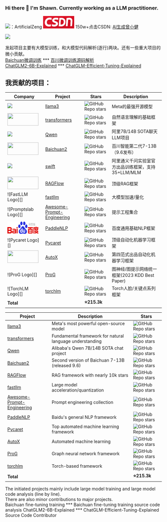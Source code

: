 ### Hi there 👋 I'm Shawn. Currently working as a LLM practitioner.
![](https://img.shields.io/badge/WeChat-07C160?style=for-the-badge&logo=wechat&logoColor=white)：ArtificialZeng  <img src="https://github.com/ArtificialZeng/ArtificialZeng/blob/main/logo_file/csdn_logo.png" width="100" height="40"> 150w+点击CSDN: [AI生成曾小健](https://blog.csdn.net/sinat_37574187)

![](https://github-readme-stats.vercel.app/api?username=ArtificialZeng&show_icons=true&theme=transparent)

发起项目主要有大模型训练，和大模型代码解析(逐行)两块。还有一些重大项目的微小贡献。  
[Baichuan微调训练](https://github.com/ArtificialZeng/Baichuan-Chat-Tuning)       *** [百川微调训练源码解析](https://github.com/ArtificialZeng/Baichuan-Qwen-Llama-tuning-Explained)  
[ChatGLM2-6B-Explained](https://github.com/ArtificialZeng/ChatGLM2-6B-Explained) ***  [ChatGLM-Efficient-Tuning-Explained](https://github.com/ArtificialZeng/ChatGLM-Efficient-Tuning-Explained)  
## 我贡献的项目：
| Company | Project | Stars | Description |
|---------|---------|-------|-------------|
| ![](https://img.shields.io/badge/Facebook-1877F2?style=for-the-badge&logo=facebook&logoColor=white) | [llama3](https://github.com/meta-llama/llama3) | ![GitHub Repo stars](https://img.shields.io/github/stars/meta-llama/llama3?style=social) | Meta的最强开源模型 |
| <img src="https://camo.githubusercontent.com/19694a747faa4c55cbdb1cab99086099c6cf961930712f87ab3469e9bf706a4f/68747470733a2f2f68756767696e67666163652e636f2f64617461736574732f68756767696e67666163652f646f63756d656e746174696f6e2d696d616765732f7261772f6d61696e2f7472616e73666f726d6572732d6c6f676f2d6c696768742e737667" width="100" height="40"> | [transformers](https://github.com/huggingface/transformers) | ![GitHub Repo stars](https://img.shields.io/github/stars/huggingface/transformers?style=social) | 自然语言理解的基础框架 |
| ![](https://img.shields.io/badge/Alibaba_Cloud-FF6A00?style=for-the-badge&logo=alibabacloud&logoColor=white) | [Qwen](https://github.com/QwenLM/Qwen) | ![GitHub Repo stars](https://img.shields.io/github/stars/QwenLM/Qwen?style=social) | 阿里7B/14B SOTA聊天LLM项目 |
| <img src="https://avatars.githubusercontent.com/u/136167093?s=200&v=4" width="100" height="40"> | [Baichuan2](https://github.com/baichuan-inc/Baichuan2) | ![GitHub Repo stars](https://img.shields.io/github/stars/baichuan-inc/Baichuan2?style=social) | 百川智能第二代7-13B（9.6发布） |
| ![](https://img.shields.io/badge/Alibaba_Cloud-FF6A00?style=for-the-badge&logo=alibabacloud&logoColor=white) | [swift](https://github.com/modelscope/swift) | ![GitHub Repo stars](https://img.shields.io/github/stars/modelscope/swift?style=social) | 阿里通义千问实验室官方出品训练框架，支持35+LLM/MLM |
| <img src="https://github.com/infiniflow/ragflow/blob/main/web/src/assets/logo-with-text.png" width="100" height="40"> | [RAGFlow](https://github.com/infiniflow/ragflow) | ![GitHub Repo stars](https://img.shields.io/github/stars/infiniflow/ragflow?style=social) | 顶级RAG框架 |
| ![FastLLM Logo][] | [fastllm](https://github.com/ztxz16/fastllm) | ![GitHub Repo stars](https://img.shields.io/github/stars/ztxz16/fastllm?style=social) | 大模型加速/量化 |
| ![Promptslab Logo][] | [Awesome-Prompt-Engineering](https://github.com/promptslab/Awesome-Prompt-Engineering) | ![GitHub Repo stars](https://img.shields.io/github/stars/promptslab/Awesome-Prompt-Engineering?style=social) | 提示工程集合 |
| <img src="https://github.com/ArtificialZeng/ArtificialZeng/blob/main/logo_file/baidu_logo.png" width="100" height="40"> | [PaddleNLP](https://github.com/PaddlePaddle/PaddleNLP) | ![GitHub Repo stars](https://img.shields.io/github/stars/PaddlePaddle/PaddleNLP?style=social) | 百度通用基础NLP框架 |
| ![Pycaret Logo][] | [Pycaret](https://github.com/pycaret/pycaret) | ![GitHub Repo stars](https://img.shields.io/github/stars/pycaret/pycaret?style=social) | 顶级自动化机器学习框架 |
| <img src="https://github.com/ArtificialZeng/ArtificialZeng/tree/main/logo_file/4_Paradigm.png" width="100" height="40"> | [AutoX](https://github.com/4paradigm/AutoX) | ![GitHub Repo stars](https://img.shields.io/github/stars/4paradigm/AutoX?style=social) | 第四范式出品自动化机器学习框架 |
| ![ProG Logo][] | [ProG](https://github.com/sheldonresearch/ProG) | ![GitHub Repo stars](https://img.shields.io/github/stars/sheldonresearch/ProG?style=social) | 图神经/图提示网络统一框架(2023 KDD Best Paper) |
| ![TorchLM Logo][] | [torchlm](https://github.com/DefTruth/torchlm) | ![GitHub Repo stars](https://img.shields.io/github/stars/DefTruth/torchlm?style=social) | Torch人脸/关键点系列框架 |
| **Total** | | **:star:215.3k** |




| Project | Description | Stars |
|---------|-------------|-------|
| [llama3](https://github.com/meta-llama/llama3) | Meta's most powerful open-source model | ![GitHub Repo stars](https://img.shields.io/github/stars/meta-llama/llama3?style=social) |
| [transformers](https://github.com/huggingface/transformers) | Fundamental framework for natural language understanding | ![GitHub Repo stars](https://img.shields.io/github/stars/huggingface/transformers?style=social) |
| [Qwen](https://github.com/QwenLM/Qwen) | Alibaba's Qwen 7B/14B SOTA chat project | ![GitHub Repo stars](https://img.shields.io/github/stars/QwenLM/Qwen?style=social) |
| [Baichuan2](https://github.com/baichuan-inc/Baichuan2) | Second version of Baichuan 7-13B (released 9.6) | ![GitHub Repo stars](https://img.shields.io/github/stars/baichuan-inc/Baichuan2?style=social) |
| [RAGFlow](https://github.com/infiniflow/ragflow) | RAG framework with nearly 10k stars | ![GitHub Repo stars](https://img.shields.io/github/stars/infiniflow/ragflow?style=social) |
| [fastllm](https://github.com/ztxz16/fastllm) | Large model acceleration/quantization | ![GitHub Repo stars](https://img.shields.io/github/stars/ztxz16/fastllm?style=social) |
| [Awesome-Prompt-Engineering](https://github.com/promptslab/Awesome-Prompt-Engineering) | Prompt engineering collection | ![GitHub Repo stars](https://img.shields.io/github/stars/promptslab/Awesome-Prompt-Engineering?style=social) |
| [PaddleNLP](https://github.com/PaddlePaddle/PaddleNLP) | Baidu's general NLP framework | ![GitHub Repo stars](https://img.shields.io/github/stars/PaddlePaddle/PaddleNLP?style=social) |
| [Pycaret](https://github.com/pycaret/pycaret) | Top automated machine learning framework | ![GitHub Repo stars](https://img.shields.io/github/stars/pycaret/pycaret?style=social) |
| [AutoX](https://github.com/4paradigm/AutoX) | Automated machine learning | ![GitHub Repo stars](https://img.shields.io/github/stars/4paradigm/AutoX?style=social) |
| [ProG](https://github.com/sheldonresearch/ProG) | Graph neural network framework | ![GitHub Repo stars](https://img.shields.io/github/stars/sheldonresearch/ProG?style=social) |
| [torchlm](https://github.com/DefTruth/torchlm) | Torch-based framework | ![GitHub Repo stars](https://img.shields.io/github/stars/DefTruth/torchlm?style=social) |
| **Total** | | **:star:215.3k** |





The initiated projects mainly include large model training and large model code analysis (line by line).   
There are also minor contributions to major projects.   
Baichuan fine-tuning training *** Baichuan fine-tuning training source code analysis 
ChatGLM2-6B-Explained *** 
ChatGLM-Efficient-Tuning-Explained Source Code Contributor

<!--
**ArtificialZeng/ArtificialZeng** is a ✨ _special_ ✨ repository because its `README.md` (this file) appears on your GitHub profile.

Here are some ideas to get you started:

- 🔭 I’m currently working on ...
- 🌱 I’m currently learning ...
- 👯 I’m looking to collaborate on ...
- 🤔 I’m looking for help with ...
- 💬 Ask me about ...
- 📫 How to reach me: ...
- 😄 Pronouns: ...
- ⚡ Fun fact: ...
-->
